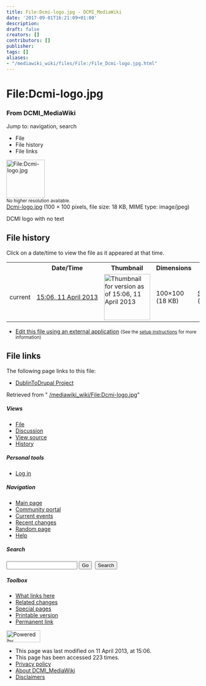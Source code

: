 ```yaml
---
title: File:Dcmi-logo.jpg - DCMI_MediaWiki
date: '2017-09-01T16:21:09+01:00'
description: 
draft: false
creators: []
contributors: []
publisher: 
tags: []
aliases:
- "/mediawiki_wiki/files/File:/File_Dcmi-logo.jpg.html"
---
```


<a id="top"></a>
# File:Dcmi-logo.jpg

### From DCMI\_MediaWiki

Jump to: navigation, search
<!-- start content -->
- File
- File history
- File links

 [<img alt="File:Dcmi-logo.jpg" src="/images/5/5a/Dcmi-logo.jpg" width="100" height="100">](/mediawiki_wiki/files/Dcmi-logo.jpg)  
<small>No higher resolution available.</small>  
 [Dcmi-logo.jpg](/images/5/5a/Dcmi-logo.jpg)‎ (100 × 100 pixels, file size: 18 KB, MIME type: image/jpeg)

DCMI logo with no text

<!-- 
NewPP limit report
Preprocessor node count: 1/1000000
Post-expand include size: 0/2097152 bytes
Template argument size: 0/2097152 bytes
Expensive parser function count: 0/100
-->
## File history

Click on a date/time to view the file as it appeared at that time.

<table class="wikitable filehistory">
  <tr>
    <td></td>
    <th>Date/Time</th>
    <th>Thumbnail</th>
    <th>Dimensions</th>
    <th>User</th>
    <th>Comment</th>
  </tr>
  <tr>
    <td>current</td>
    <td class="filehistory-selected" style="white-space: nowrap;"><a href="/mediawiki_wiki/files/Dcmi-logo.jpg">15:06, 11 April 2013</a></td>
    <td><a href="/images/5/5a/Dcmi-logo.jpg"><img alt="Thumbnail for version as of 15:06, 11 April 2013" src="/images/5/5a/Dcmi-logo.jpg" width="120" height="120"></a></td>
    <td>100×100 <span style="white-space: nowrap;">(18 KB)</span>
    </td>
    <td>
      <a href="/index.php?title=User:StuartSutton&amp;action=edit&amp;redlink=1" class="new mw-userlink" title="User:StuartSutton (page does not exist)">StuartSutton</a> <span style="white-space: nowrap;"> <span class="mw-usertoollinks">(<a href="/index.php?title=User_talk:StuartSutton&amp;action=edit&amp;redlink=1" class="new" title="User talk:StuartSutton (page does not exist)">Talk</a> | <a href="/index.php/Special:Contributions/StuartSutton" title="Special:Contributions/StuartSutton">contribs</a>)</span></span>
    </td>
    <td> <span class="comment">(DCMI logo with no text)</span>
    </td>
  </tr>
</table>

  

- [Edit this file using an external application](/index.php?title=File:Dcmi-logo.jpg&action=edit&externaledit=true&mode=file "File:Dcmi-logo.jpg") <small>(See the <a href="http://www.mediawiki.org/wiki/Manual:External_editors" class="external text" rel="nofollow">setup instructions</a> for more information)</small>

## File links

The following page links to this file:

- [DublinToDrupal Project](/index.php/DublinToDrupal_Project "DublinToDrupal Project")

Retrieved from " [/mediawiki_wiki/File:Dcmi-logo.jpg](/mediawiki_wiki/files/File:/File:Dcmi-logo.jpg.html)"

<!-- end content -->

##### Views

- [File](/mediawiki_wiki/files/File:/File:Dcmi-logo.jpg.html "View the file page [c]")
- [Discussion](/index.php?title=File_talk:Dcmi-logo.jpg&action=edit&redlink=1 "Discussion about the content page [t]")
- [View source](/index.php?title=File:Dcmi-logo.jpg&action=edit "This page is protected.
You can view its source [e]")
- [History](/index.php?title=File:Dcmi-logo.jpg&action=history "Past revisions of this page [h]")

##### Personal tools

- [Log in](/index.php?title=Special:UserLogin&returnto=File:Dcmi-logo.jpg "You are encouraged to log in; however, it is not mandatory [o]")

<script type="text/javascript"> if (window.isMSIE55) fixalpha(); </script>

##### Navigation

- [Main page](/index.php/Main_Page "Visit the main page [z]")
- [Community portal](/index.php/DCMI_MediaWiki:Community_portal "About the project, what you can do, where to find things")
- [Current events](/index.php/DCMI_MediaWiki:Current_events "Find background information on current events")
- [Recent changes](/index.php/Special:RecentChanges "The list of recent changes in the wiki [r]")
- [Random page](/index.php/Special:Random "Load a random page [x]")
- [Help](/index.php/Help:Contents "The place to find out")

##### <label for="searchInput">Search</label>

<form action="/index.php" id="searchform">
				<input type="hidden" name="title" value="Special:Search">
				<input id="searchInput" title="Search DCMI_MediaWiki" accesskey="f" type="search" name="search">
				<input type="submit" name="go" class="searchButton" id="searchGoButton" value="Go" title="Go to a page with this exact name if exists"> 
				<input type="submit" name="fulltext" class="searchButton" id="mw-searchButton" value="Search" title="Search the pages for this text">
			</form>

##### Toolbox

- [What links here](/index.php/Special:WhatLinksHere/File:Dcmi-logo.jpg "List of all wiki pages that link here [j]")
- [Related changes](/index.php/Special:RecentChangesLinked/File:Dcmi-logo.jpg "Recent changes in pages linked from this page [k]")
- [Special pages](/index.php/Special:SpecialPages "List of all special pages [q]")
- [Printable version](/index.php?title=File:Dcmi-logo.jpg&printable=yes "Printable version of this page [p]")
- [Permanent link](/index.php?title=File:Dcmi-logo.jpg&oldid=4797 "Permanent link to this revision of the page")

<!-- end of the left (by default at least) column -->

 [<img src="/skins/common/images/poweredby_mediawiki_88x31.png" height="31" width="88" alt="Powered by MediaWiki">](http://www.mediawiki.org/)

- This page was last modified on 11 April 2013, at 15:06.
- This page has been accessed 223 times.
- [Privacy policy](/index.php/DCMI_MediaWiki:Privacy_policy "DCMI MediaWiki:Privacy policy")
- [About DCMI\_MediaWiki](/index.php/DCMI_MediaWiki:About "DCMI MediaWiki:About")
- [Disclaimers](/index.php/DCMI_MediaWiki:General_disclaimer "DCMI MediaWiki:General disclaimer")

<script>if (window.runOnloadHook) runOnloadHook();</script><!-- Served in 0.458 secs. -->
